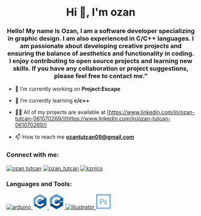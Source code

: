 <h1 align="center">Hi 👋, I'm ozan</h1>
<h3 align="center">Hello! My name is Ozan, I am a software developer specializing in graphic design. I am also experienced in C/C++ languages. I am passionate about developing creative projects and ensuring the balance of aesthetics and functionality in coding. I enjoy contributing to open source projects and learning new skills. If you have any collaboration or project suggestions, please feel free to contact me.”</h3>

- 🔭 I’m currently working on **Project:Escape**

- 🌱 I’m currently learning **c/c++**

- 👨‍💻 All of my projects are available at [https://www.linkedin.com/in/ozan-tutcan-061070269/](https://www.linkedin.com/in/ozan-tutcan-061070269/)

- 📫 How to reach me **ozantutcan09@gmail.com**

<h3 align="left">Connect with me:</h3>
<p align="left">
<a href="https://linkedin.com/in/ozan tutcan" target="blank"><img align="center" src="https://raw.githubusercontent.com/rahuldkjain/github-profile-readme-generator/master/src/images/icons/Social/linked-in-alt.svg" alt="ozan tutcan" height="30" width="40" /></a>
<a href="https://instagram.com/ozan_tutcan" target="blank"><img align="center" src="https://raw.githubusercontent.com/rahuldkjain/github-profile-readme-generator/master/src/images/icons/Social/instagram.svg" alt="ozan_tutcan" height="30" width="40" /></a>
<a href="https://discord.gg/kznico" target="blank"><img align="center" src="https://raw.githubusercontent.com/rahuldkjain/github-profile-readme-generator/master/src/images/icons/Social/discord.svg" alt="kznico" height="30" width="40" /></a>
</p>

<h3 align="left">Languages and Tools:</h3>
<p align="left"> <a href="https://www.arduino.cc/" target="_blank" rel="noreferrer"> <img src="https://cdn.worldvectorlogo.com/logos/arduino-1.svg" alt="arduino" width="40" height="40"/> </a> <a href="https://www.cprogramming.com/" target="_blank" rel="noreferrer"> <img src="https://raw.githubusercontent.com/devicons/devicon/master/icons/c/c-original.svg" alt="c" width="40" height="40"/> </a> <a href="https://www.w3schools.com/cpp/" target="_blank" rel="noreferrer"> <img src="https://raw.githubusercontent.com/devicons/devicon/master/icons/cplusplus/cplusplus-original.svg" alt="cplusplus" width="40" height="40"/> </a> <a href="https://www.adobe.com/in/products/illustrator.html" target="_blank" rel="noreferrer"> <img src="https://www.vectorlogo.zone/logos/adobe_illustrator/adobe_illustrator-icon.svg" alt="illustrator" width="40" height="40"/> </a> <a href="https://www.photoshop.com/en" target="_blank" rel="noreferrer"> <img src="https://raw.githubusercontent.com/devicons/devicon/master/icons/photoshop/photoshop-line.svg" alt="photoshop" width="40" height="40"/> </a> </p>

